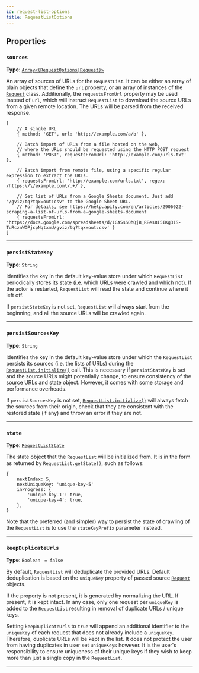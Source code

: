 ```yaml
---
id: request-list-options
title: RequestListOptions
---
```


<a name="requestlistoptions"></a>

## Properties

### `sources`

**Type**: [`Array<(RequestOptions|Request)>`](/docs/typedefs/request-options)

An array of sources of URLs for the `RequestList`. It can be either an array of plain objects that define the `url` property, or an array of instances
of the [`Request`](/docs/api/request) class. Additionally, the `requestsFromUrl` property may be used instead of `url`, which will instruct
`RequestList` to download the source URLs from a given remote location. The URLs will be parsed from the received response.

```
[
    // A single URL
    { method: 'GET', url: 'http://example.com/a/b' },

    // Batch import of URLs from a file hosted on the web,
    // where the URLs should be requested using the HTTP POST request
    { method: 'POST', requestsFromUrl: 'http://example.com/urls.txt' },

    // Batch import from remote file, using a specific regular expression to extract the URLs.
    { requestsFromUrl: 'http://example.com/urls.txt', regex: /https:\/\/example.com\/.+/ },

    // Get list of URLs from a Google Sheets document. Just add "/gviz/tq?tqx=out:csv" to the Google Sheet URL.
    // For details, see https://help.apify.com/en/articles/2906022-scraping-a-list-of-urls-from-a-google-sheets-document
    { requestsFromUrl: 'https://docs.google.com/spreadsheets/d/1GA5sSQhQjB_REes8I5IKg31S-TuRcznWOPjcpNqtxmU/gviz/tq?tqx=out:csv' }
]
```

---

### `persistStateKey`

**Type**: `String`

Identifies the key in the default key-value store under which `RequestList` periodically stores its state (i.e. which URLs were crawled and which
not). If the actor is restarted, `RequestList` will read the state and continue where it left off.

If `persistStateKey` is not set, `RequestList` will always start from the beginning, and all the source URLs will be crawled again.

---

### `persistSourcesKey`

**Type**: `String`

Identifies the key in the default key-value store under which the `RequestList` persists its sources (i.e. the lists of URLs) during the
[`RequestList.initialize()`](/docs/api/request-list#initialize) call. This is necessary if `persistStateKey` is set and the source URLs might
potentially change, to ensure consistency of the source URLs and state object. However, it comes with some storage and performance overheads.

If `persistSourcesKey` is not set, [`RequestList.initialize()`](/docs/api/request-list#initialize) will always fetch the sources from their origin,
check that they are consistent with the restored state (if any) and throw an error if they are not.

---

### `state`

**Type**: [`RequestListState`](/docs/typedefs/request-list-state)

The state object that the `RequestList` will be initialized from. It is in the form as returned by `RequestList.getState()`, such as follows:

```
{
    nextIndex: 5,
    nextUniqueKey: 'unique-key-5'
    inProgress: {
        'unique-key-1': true,
        'unique-key-4': true,
    },
}
```

Note that the preferred (and simpler) way to persist the state of crawling of the `RequestList` is to use the `stateKeyPrefix` parameter instead.

---

### `keepDuplicateUrls`

**Type**: `Boolean` <code> = false</code>

By default, `RequestList` will deduplicate the provided URLs. Default deduplication is based on the `uniqueKey` property of passed source
[`Request`](/docs/api/request) objects.

If the property is not present, it is generated by normalizing the URL. If present, it is kept intact. In any case, only one request per `uniqueKey`
is added to the `RequestList` resulting in removal of duplicate URLs / unique keys.

Setting `keepDuplicateUrls` to `true` will append an additional identifier to the `uniqueKey` of each request that does not already include a
`uniqueKey`. Therefore, duplicate URLs will be kept in the list. It does not protect the user from having duplicates in user set `uniqueKey`s however.
It is the user's responsibility to ensure uniqueness of their unique keys if they wish to keep more than just a single copy in the `RequestList`.

---
